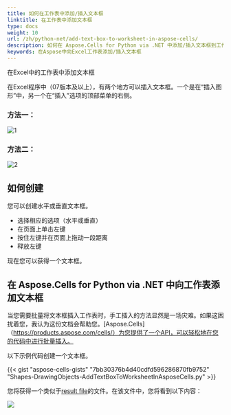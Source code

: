 ```yaml
---
title: 如何在工作表中添加/插入文本框
linktitle: 在工作表中添加文本框
type: docs
weight: 10
url: /zh/python-net/add-text-box-to-worksheet-in-aspose-cells/
description: 如何在 Aspose.Cells for Python via .NET 中添加/插入文本框到工作表。
keywords: 在Aspose中向Excel工作表添加/插入文本框
---
```


在Excel中的工作表中添加文本框

在Excel程序中（07版本及以上），有两个地方可以插入文本框。一个是在“插入图形”中，另一个在“插入”选项的顶部菜单的右侧。

### 方法一：

![1](1.png)

### 方法二：

![2](2.png)

## 如何创建

您可以创建水平或垂直文本框。

- 选择相应的选项（水平或垂直）
- 在页面上单击左键
- 按住左键并在页面上拖动一段距离
- 释放左键

现在您可以获得一个文本框。

## 在 Aspose.Cells for Python via .NET 中向工作表添加文本框

当您需要批量将文本框插入工作表时，手工插入的方法显然是一场灾难。如果这困扰着您，我认为这份文档会帮助您。[Aspose.Cells]（https://products.aspose.com/cells/）为您提供了一个API，可以轻松地在您的代码中进行批量插入。

以下示例代码创建一个文本框。

{{< gist "aspose-cells-gists" "7bb30376b4d40cdfd596286870fb9752" "Shapes-DrawingObjects-AddTextBoxToWorksheetInAsposeCells.py" >}}

您将获得一个类似于[result file](result.xlsx)的文件。在该文件中，您将看到以下内容：

![](52449.png)

